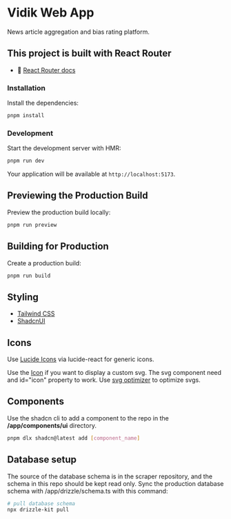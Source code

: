# Vidik Web App

News article aggregation and bias rating platform.

## This project is built with React Router

- 📖 [React Router docs](https://reactrouter.com/)

### Installation

Install the dependencies:

```bash
pnpm install
```

### Development

Start the development server with HMR:

```bash
pnpm run dev
```

Your application will be available at `http://localhost:5173`.

## Previewing the Production Build

Preview the production build locally:

```bash
pnpm run preview
```

## Building for Production

Create a production build:

```bash
pnpm run build
```

## Styling

- [Tailwind CSS](https://tailwindcss.com/)
- [ShadcnUI](https://ui.shadcn.com/)

## Icons

Use [Lucide Icons](https://lucide.dev/icons/) via lucide-react for generic icons.

Use the [Icon](/app/components/icon.tsx) if you want to display a custom svg. The svg component need and id="icon" property to work.
Use [svg optimizer](https://jakearchibald.github.io/svgomg/) to optimize svgs.

## Components

Use the shadcn cli to add a component to the repo in the **/app/components/ui** directory.

```bash
pnpm dlx shadcn@latest add [component_name]
```

## Database setup

The source of the database schema is in the scraper repository, and the schema in this repo should be kept read only.
Sync the production database schema with /app/drizzle/schema.ts with this command:

```bash
# pull database schema
npx drizzle-kit pull
```
